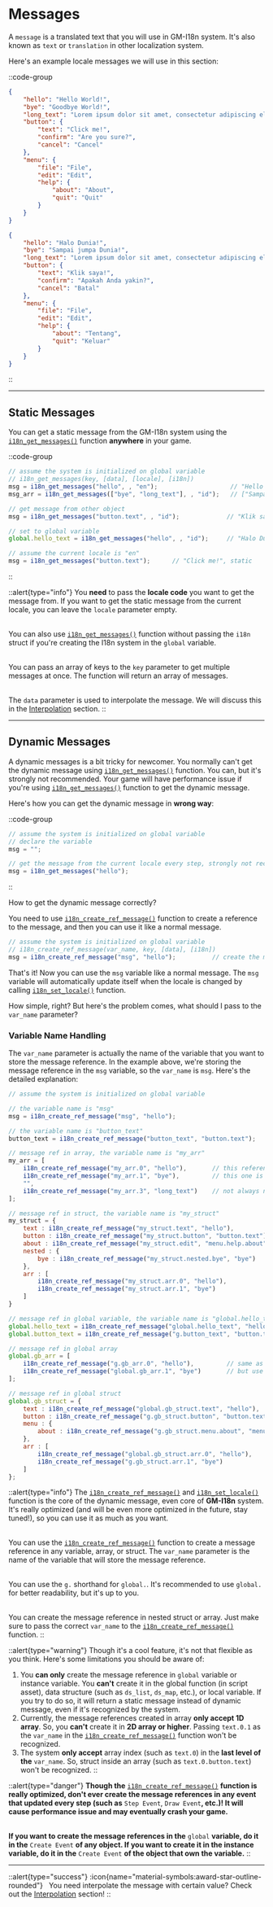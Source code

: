 # Messages

A `message` is a translated text that you will use in GM-I18n system. It's also known as `text` or `translation` in other localization system. 

Here's an example locale messages we will use in this section:

::code-group
```json [en.json]
{
    "hello": "Hello World!",
    "bye": "Goodbye World!",
    "long_text": "Lorem ipsum dolor sit amet, consectetur adipiscing elit. Sed do eiusmod tempor incididunt ut labore et dolore magna aliqua.",
    "button": {
        "text": "Click me!",
        "confirm": "Are you sure?",
        "cancel": "Cancel"
    },
    "menu": {
        "file": "File",
        "edit": "Edit",
        "help": {
            "about": "About",
            "quit": "Quit"
        }
    }
}
```

```json [id.json]
{
    "hello": "Halo Dunia!",
    "bye": "Sampai jumpa Dunia!",
    "long_text": "Lorem ipsum dolor sit amet, consectetur adipiscing elit. Sed do eiusmod tempor incididunt ut labore et dolore magna aliqua.",
    "button": {
        "text": "Klik saya!",
        "confirm": "Apakah Anda yakin?",
        "cancel": "Batal"
    },
    "menu": {
        "file": "File",
        "edit": "Edit",
        "help": {
            "about": "Tentang",
            "quit": "Keluar"
        }
    }
}
```
::

---

## Static Messages

You can get a static message from the GM-I18n system using the [`i18n_get_messages()`](/v0/api-reference/functions/i18n-get-messages) function **anywhere** in your game. 

::code-group
```js [objI18n - Create]
// assume the system is initialized on global variable
// i18n_get_messages(key, [data], [locale], [i18n])
msg = i18n_get_messages("hello", , "en");                    // "Hello World!", whether the current locale is "en" or not (static)
msg_arr = i18n_get_messages(["bye", "long_text"], , "id");   // ["Sampai jumpa Dunia!", "Lorem ipsum ..."], static
```

```js [objButton - Create]
// get message from other object
msg = i18n_get_messages("button.text", , "id");             // "Klik saya!", static

// set to global variable
global.hello_text = i18n_get_messages("hello", , "id");     // "Halo Dunia!", static
```

```js [objButton - Left Release]
// assume the current locale is "en"
msg = i18n_get_messages("button.text");      // "Click me!", static
```
::

::alert{type="info"}
You **need** to pass the **locale code** you want to get the message from. If you want to get the static message from the current locale, you can leave the `locale` parameter empty. <br> <br>

You can also use [`i18n_get_messages()`](/v0/api-reference/functions/i18n-get-messages) function without passing the `i18n` struct if you're creating the I18n system in the `global` variable. <br> <br>

You can pass an array of keys to the `key` parameter to get multiple messages at once. The function will return an array of messages. <br> <br>

The `data` parameter is used to interpolate the message. We will discuss this in the [Interpolation](/v0/usage/interpolation) section.
::

---

## Dynamic Messages

A dynamic messages is a bit tricky for newcomer. You normally can't get the dynamic message using [`i18n_get_messages()`](/v0/api-reference/functions/i18n-get-messages) function. You can, but it's strongly not recommended. Your game will have performance issue if you're using [`i18n_get_messages()`](/v0/api-reference/functions/i18n-get-messages) function to get the dynamic message.

Here's how you can get the dynamic message in **wrong way**:

::code-group
```js [Create Event]
// assume the system is initialized on global variable
// declare the variable
msg = "";
```

```js [Step/Draw Event]
// get the message from the current locale every step, strongly not recommended!
msg = i18n_get_messages("hello");                       
```
::

How to get the dynamic message correctly? 

You need to use [`i18n_create_ref_message()`](/v0/api-reference/functions/i18n-create-ref-message) function to create a reference to the message, and then you can use it like a normal message.

```js [Create Event]
// assume the system is initialized on global variable
// i18n_create_ref_message(var_name, key, [data], [i18n])
msg = i18n_create_ref_message("msg", "hello");          // create the message reference
```

That's it! Now you can use the `msg` variable like a normal message. The `msg` variable will automatically update itself when the locale is changed by calling [`i18n_set_locale()`](/v0/api-reference/functions/i18n-set-locale) function.

How simple, right? But here's the problem comes, what should I pass to the `var_name` parameter? 

### Variable Name Handling

The `var_name` parameter is actually the name of the variable that you want to store the message reference. In the example above, we're storing the message reference in the `msg` variable, so the `var_name` is `msg`. Here's the detailed explanation:

```js [objI18n - Create Event]
// assume the system is initialized on global variable

// the variable name is "msg"
msg = i18n_create_ref_message("msg", "hello");      

// the variable name is "button_text"
button_text = i18n_create_ref_message("button_text", "button.text");

// message ref in array, the variable name is "my_arr"
my_arr = [
    i18n_create_ref_message("my_arr.0", "hello"),       // this reference is created in index 0
    i18n_create_ref_message("my_arr.1", "bye"),         // this one is in index 1, separate the array index with dot "."
    "",
    i18n_create_ref_message("my_arr.3", "long_text")    // not always need to be created consecutively
];

// message ref in struct, the variable name is "my_struct"
my_struct = {
    text : i18n_create_ref_message("my_struct.text", "hello"),                // the key is "hello"
    button : i18n_create_ref_message("my_struct.button", "button.text"),      // the var_name is this struct member name
    about : i18n_create_ref_message("my_struct.edit", "menu.help.about"),     // separate the struct member with dot "."
    nested : {
        bye : i18n_create_ref_message("my_struct.nested.bye", "bye")          // you can nest the struct as deep as you want
    },
    arr : [
        i18n_create_ref_message("my_struct.arr.0", "hello"),                  // you can also create the reference in array
        i18n_create_ref_message("my_struct.arr.1", "bye")
    ]
}

// message ref in global variable, the variable name is "global.hello_text"
global.hello_text = i18n_create_ref_message("global.hello_text", "hello");      // use "global" keyword like you're defining a global variable
global.button_text = i18n_create_ref_message("g.button_text", "button.text");   // you can use "g." shorthand for "global."

// message ref in global array
global.gb_arr = [
    i18n_create_ref_message("g.gb_arr.0", "hello"),         // same as you're creating the reference in instance variable,
    i18n_create_ref_message("global.gb_arr.1", "bye")       // but use "global." or "g." as the prefix
];

// message ref in global struct
global.gb_struct = {
    text : i18n_create_ref_message("global.gb_struct.text", "hello"),           // same as you're creating the reference in instance variable,
    button : i18n_create_ref_message("g.gb_struct.button", "button.text"),      // but use "global." or "g." as the prefix
    menu : {
        about : i18n_create_ref_message("g.gb_struct.menu.about", "menu.help.about")   // a nested struct in global struct
    },
    arr : [
        i18n_create_ref_message("global.gb_struct.arr.0", "hello"),            // you can also create the reference in array
        i18n_create_ref_message("g.gb_struct.arr.1", "bye")
    ]
};
```

::alert{type="info"}
The [`i18n_create_ref_message()`](/v0/api-reference/functions/i18n-create-ref-message) and [`i18n_set_locale()`](/v0/api-reference/functions/i18n-set-locale) function is the core of the dynamic message, even core of **GM-I18n** system. It's really optimized (and will be even more optimized in the future, stay tuned!), so you can use it as much as you want. <br> <br>

You can use the [`i18n_create_ref_message()`](/v0/api-reference/functions/i18n-create-ref-message) function to create a message reference in any variable, array, or struct. The `var_name` parameter is the name of the variable that will store the message reference. <br> <br>

You can use the `g.` shorthand for `global.`. It's recommended to use `global.` for better readability, but it's up to you. <br> <br>

You can create the message reference in nested struct or array. Just make sure to pass the correct `var_name` to the [`i18n_create_ref_message()`](/v0/api-reference/functions/i18n-create-ref-message) function.
::

::alert{type="warning"}
Though it's a cool feature, it's not that flexible as you think. Here's some limitations you should be aware of:

1. You **can only** create the message reference in `global` variable or instance variable. You **can't** create it in the global function (in script asset), data structure (such as `ds_list`, `ds_map`, etc.), or local variable. If you try to do so, it will return a static message instead of dynamic message, even if it's recognized by the system.
2. Currently, the message references created in array **only accept 1D array**. So, you **can't** create it in **2D array or higher**. Passing `text.0.1` as the `var_name` in the [`i18n_create_ref_message()`](/v0/api-reference/functions/i18n-create-ref-message) function won't be recognized. 
3. The system **only accept** array index (such as `text.0`) in the **last level of the** `var_name`. So, struct inside an array (such as `text.0.button.text`) won't be recognized.
::

::alert{type="danger"}
**Though the** [`i18n_create_ref_message()`](/v0/api-reference/functions/i18n-create-ref-message) **function is really optimized, don't ever create the message references in any event that updated every step (such as** `Step Event`, `Draw Event`**, etc.)! It will cause performance issue and may eventually crash your game.** <br> <br>

**If you want to create the message references in the** `global` **variable, do it in the** `Create Event` **of any object. If you want to create it in the instance variable, do it in the** `Create Event` **of the object that own the variable.**
::

---

::alert{type="success"}
:icon{name="material-symbols:award-star-outline-rounded"} &nbsp; You need interpolate the message with certain value? Check out the [Interpolation](/v0/usage/interpolation) section!
::
